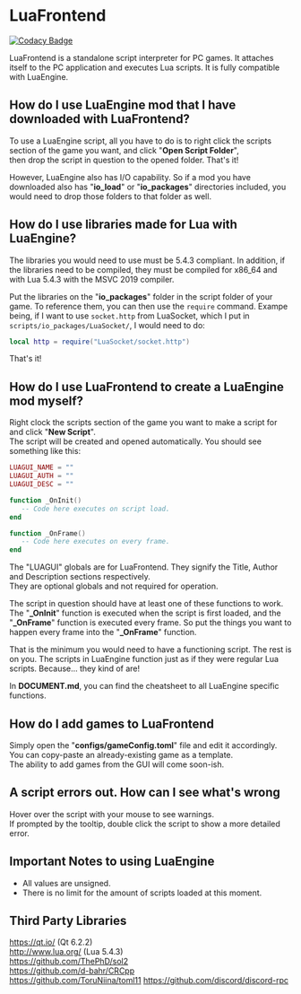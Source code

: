 # LuaFrontend

[![Codacy Badge](https://api.codacy.com/project/badge/Grade/d91173b7465744b5b6679b8bd178035d)](https://app.codacy.com/gh/TopazTK/LuaFrontend?utm_source=github.com&utm_medium=referral&utm_content=TopazTK/LuaFrontend&utm_campaign=Badge_Grade_Settings)

LuaFrontend is a standalone script interpreter for PC games. It attaches itself to the PC application and executes Lua scripts. 
It is fully compatible with LuaEngine.

## How do I use LuaEngine mod that I have downloaded with LuaFrontend?

To use a LuaEngine script, all you have to do is to right click the scripts section of the game you want, and click "**Open Script Folder**",  
then drop the script in question to the opened folder. That's it!

However, LuaEngine also has I/O capability. So if a mod you have downloaded also has "**io_load**" or "**io_packages**" directories included, 
you would need to drop those folders to that folder as well.

## How do I use libraries made for Lua with LuaEngine?

The libraries you would need to use must be 5.4.3 compliant. In addition, if the libraries need to be compiled, they must be compiled
for x86_64 and with Lua 5.4.3 with the MSVC 2019 compiler.

Put the libraries on the "**io_packages**" folder in the script folder of your game. To reference them, you can then use the ``require`` command.
Exampe being, if I want to use ``socket.http`` from LuaSocket, which I put in ``scripts/io_packages/LuaSocket/``, I would need to do:

```lua
local http = require("LuaSocket/socket.http")
```

That's it!

## How do I use LuaFrontend to create a LuaEngine mod myself?

Right clock the scripts section of the game you want to make a script for and click "**New Script**".  
The script will be created and opened automatically. You should see something like this:

```lua
LUAGUI_NAME = ""
LUAGUI_AUTH = ""
LUAGUI_DESC = ""

function _OnInit()
   -- Code here executes on script load.
end

function _OnFrame()
   -- Code here executes on every frame.
end
```

The "LUAGUI" globals are for LuaFrontend. They signify the Title, Author and Description sections respectively.  
They are optional globals and not required for operation.

The script in question should have at least one of these functions to work. The "**\_OnInit**" function is executed when the script is first loaded, 
and the "**\_OnFrame**" function is executed every frame. So put the things you want to happen every frame into the "**\_OnFrame**" function.

That is the minimum you would need to have a functioning script. The rest is on you. The scripts in LuaEngine function just as if they were regular Lua scripts.
Because... they kind of are!  

In **DOCUMENT.md**, you can find the cheatsheet to all LuaEngine specific functions.  

## How do I add games to LuaFrontend

Simply open the "**configs/gameConfig.toml**" file and edit it accordingly. You can copy-paste an already-existing game as a template.  
The ability to add games from the GUI will come soon-ish.

## A script errors out. How can I see what's wrong

Hover over the script with your mouse to see warnings.  
If prompted by the tooltip, double click the script to show a more detailed error.

## Important Notes to using LuaEngine

- All values are unsigned.
- There is no limit for the amount of scripts loaded at this moment.

## Third Party Libraries

https://qt.io/ (Qt 6.2.2)  
http://www.lua.org/ (Lua 5.4.3)  
https://github.com/ThePhD/sol2  
https://github.com/d-bahr/CRCpp  
https://github.com/ToruNiina/toml11
https://github.com/discord/discord-rpc  
